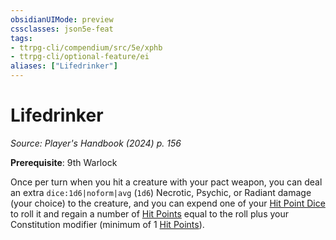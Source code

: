 ```yaml
---
obsidianUIMode: preview
cssclasses: json5e-feat
tags:
- ttrpg-cli/compendium/src/5e/xphb
- ttrpg-cli/optional-feature/ei
aliases: ["Lifedrinker"]
---
```

# Lifedrinker
*Source: Player's Handbook (2024) p. 156*  

**Prerequisite**: 9th Warlock

Once per turn when you hit a creature with your pact weapon, you can deal an extra `dice:1d6|noform|avg` (`1d6`) Necrotic, Psychic, or Radiant damage (your choice) to the creature, and you can expend one of your [Hit Point Dice](3-Compendium/rules/variant-rules/hit-point-dice-xphb.md) to roll it and regain a number of [Hit Points](3-Compendium/rules/variant-rules/hit-points-xphb.md) equal to the roll plus your Constitution modifier (minimum of 1 [Hit Points](3-Compendium/rules/variant-rules/hit-points-xphb.md)).